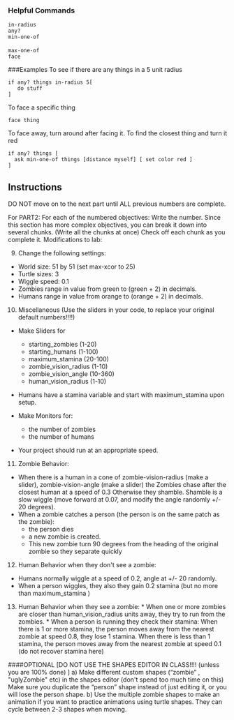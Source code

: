 ### Helpful Commands
`in-radius` <br/>
`any?` <br/>
`min-one-of` <br/>   
`max-one-of` <br/>
`face` <br/>

###Examples
To see if there are any things in a 5 unit radius
```
if any? things in-radius 5[
   do stuff
]
```

To face a specific thing
```
face thing
```

To face away, turn around after facing it. To find the closest thing and turn it red
```
if any? things [  
  ask min-one-of things [distance myself] [ set color red ]
]
```

## Instructions
DO NOT move on to the next part until ALL previous numbers are complete.

For PART2: For each of the numbered objectives:
    Write the number.
    Since this section has more complex objectives, you can break it down into several chunks. (Write all the chunks at once)
    Check off each chunk as you complete it.
Modifications to lab:

9. Change the following settings:
* World size: 51 by 51 (set max-xcor to 25)
* Turtle sizes: 3
* Wiggle speed: 0.1
* Zombies range in value from green to (green + 2) in decimals.
* Humans range in value from orange to (orange + 2) in decimals.

10. Miscellaneous (Use the sliders in your code, to replace your original default numbers!!!!)
* Make Sliders for
    - starting_zombies (1-20)
    - starting_humans (1-100)
    - maximum_stamina (20-100)
    - zombie_vision_radius (1-10)
    - zombie_vision_angle (10-360)
    - human_vision_radius (1-10)
* Humans have a stamina variable and start with maximum_stamina upon setup.

* Make Monitors for:
    - the number of zombies
    - the number of humans

* Your project should run at an appropriate speed.

11. Zombie Behavior:
* When there is a human in a cone of zombie-vision-radius (make a slider), zombie-vision-angle (make a slider) the Zombies chase after the closest human at a speed of 0.3 Otherwise they shamble. Shamble is a slow wiggle (move forward at 0.07, and modify the angle randomly +/- 20 degrees).
* When a zombie catches a person (the person is on the same patch as the zombie):
    - the person dies
    - a new zombie is created.
    - This new zombie turn 90 degrees from the heading of the original zombie so they separate quickly

12. Human Behavior when they don't see a zombie:
  * Humans normally wiggle at a speed of 0.2, angle at +/- 20 randomly.
  * When a person wiggles, they also they gain 0.2 stamina (but no more than maximum_stamina )
13.  Human Behavior when they see a zombie:
    * When one or more zombies are closer than human_vision_radius units away, they try to run from the zombies.
    * When a person is running they check their stamina:
        When there is 1 or more stamina, the person moves away from the nearest zombie at speed 0.8, they lose 1 stamina.
        When there is less than 1 stamina, the person moves away from the nearest zombie at speed 0.1 (do not recover stamina here)

####OPTIONAL
[DO NOT USE THE SHAPES EDITOR IN CLASS!!!! (unless you are 100% done) ]
a) Make different custom shapes (“zombie” , "uglyZombie" etc) in the shapes editor (don't spend too much time on this) Make sure you duplicate the “person” shape instead of just editing it, or you will lose the person shape.
b) Use the multiple zombie shapes to make an animation if you want to practice animations using turtle shapes. They can cycle between 2-3 shapes when moving.
